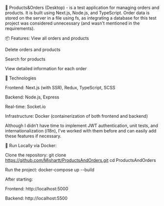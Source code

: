 🛒 Products&Orders (Desktop) -  is a test application for managing orders and products. It is built using Next.js, Node.js, and TypeScript. Order data is stored on the server in a file using fs, as integrating a database for this test project was considered unnecessary (and wasn't mentioned in the requirements).


📦 Features:
View all orders and products

Delete orders and products

Search for products

View detailed information for each order





🚀 Technologies

Frontend: Next.js (with SSR), Redux, TypeScript, SCSS

Backend: Node.js, Express

Real-time: Socket.io

Infrastructure: Docker (containerization of both frontend and backend)

Although I didn’t have time to implement JWT authentication, unit tests, and internationalization (i18n), I’ve worked with them before and can easily add these features if necessary.




🧪 Run Locally via Docker:

Clone the repository:
git clone https://github.com/Mishartt/ProductsAndOrders.git
cd ProductsAndOrders

Run the project:
docker-compose up --build


After starting:

Frontend: http://localhost:5000

Backend: http://localhost:5500

